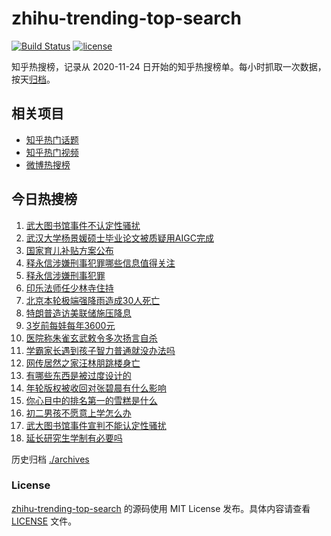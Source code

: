 # zhihu-trending-top-search

[![Build Status](https://github.com/justjavac/zhihu-trending-top-search/workflows/ci/badge.svg?branch=main)](https://github.com/justjavac/zhihu-trending-top-search/actions)
[![license](https://img.shields.io/github/license/justjavac/zhihu-trending-top-search)](https://github.com/justjavac/zhihu-trending-top-search/blob/main/LICENSE)

知乎热搜榜，记录从 2020-11-24 日开始的知乎热搜榜单。每小时抓取一次数据，按天[归档](./archives)。

## 相关项目

- [知乎热门话题](https://github.com/justjavac/zhihu-trending-hot-questions)
- [知乎热门视频](https://github.com/justjavac/zhihu-trending-hot-video)
- [微博热搜榜](https://github.com/justjavac/weibo-trending-hot-search)

## 今日热搜榜

<!-- BEGIN -->
<!-- 最后更新时间 Wed Jul 30 2025 03:21:45 GMT+0800 (China Standard Time) -->

1. [武大图书馆事件不认定性骚扰](https://www.zhihu.com/search?q=%E6%AD%A6%E5%A4%A7%E5%9B%BE%E4%B9%A6%E9%A6%86%E4%BA%8B%E4%BB%B6%E4%B8%8D%E8%AE%A4%E5%AE%9A%E6%80%A7%E9%AA%9A%E6%89%B0)
1. [武汉大学杨景媛硕士毕业论文被质疑用AIGC完成](https://www.zhihu.com/search?q=%E6%AD%A6%E6%B1%89%E5%A4%A7%E5%AD%A6%E6%9D%A8%E6%99%AF%E5%AA%9B%E7%A1%95%E5%A3%AB%E6%AF%95%E4%B8%9A%E8%AE%BA%E6%96%87%E8%A2%AB%E8%B4%A8%E7%96%91%E7%94%A8AIGC%E5%AE%8C%E6%88%90)
1. [国家育儿补贴方案公布](https://www.zhihu.com/search?q=%E5%9B%BD%E5%AE%B6%E8%82%B2%E5%84%BF%E8%A1%A5%E8%B4%B4%E6%96%B9%E6%A1%88%E5%85%AC%E5%B8%83)
1. [释永信涉嫌刑事犯罪哪些信息值得关注](https://www.zhihu.com/search?q=%E9%87%8A%E6%B0%B8%E4%BF%A1%E6%B6%89%E5%AB%8C%E5%88%91%E4%BA%8B%E7%8A%AF%E7%BD%AA%E5%93%AA%E4%BA%9B%E4%BF%A1%E6%81%AF%E5%80%BC%E5%BE%97%E5%85%B3%E6%B3%A8)
1. [释永信涉嫌刑事犯罪](https://www.zhihu.com/search?q=%E9%87%8A%E6%B0%B8%E4%BF%A1%E6%B6%89%E5%AB%8C%E5%88%91%E4%BA%8B%E7%8A%AF%E7%BD%AA)
1. [印乐法师任少林寺住持](https://www.zhihu.com/search?q=%E5%8D%B0%E4%B9%90%E6%B3%95%E5%B8%88%E4%BB%BB%E5%B0%91%E6%9E%97%E5%AF%BA%E4%BD%8F%E6%8C%81)
1. [北京本轮极端强降雨造成30人死亡](https://www.zhihu.com/search?q=%E5%8C%97%E4%BA%AC%E6%9C%AC%E8%BD%AE%E6%9E%81%E7%AB%AF%E5%BC%BA%E9%99%8D%E9%9B%A8%E9%80%A0%E6%88%9030%E4%BA%BA%E6%AD%BB%E4%BA%A1)
1. [特朗普造访美联储施压降息](https://www.zhihu.com/search?q=%E7%89%B9%E6%9C%97%E6%99%AE%E9%80%A0%E8%AE%BF%E7%BE%8E%E8%81%94%E5%82%A8%E6%96%BD%E5%8E%8B%E9%99%8D%E6%81%AF)
1. [3岁前每娃每年3600元](https://www.zhihu.com/search?q=3%E5%B2%81%E5%89%8D%E6%AF%8F%E5%A8%83%E6%AF%8F%E5%B9%B43600%E5%85%83)
1. [医院称朱雀玄武敕令多次扬言自杀](https://www.zhihu.com/search?q=%E5%8C%BB%E9%99%A2%E7%A7%B0%E6%9C%B1%E9%9B%80%E7%8E%84%E6%AD%A6%E6%95%95%E4%BB%A4%E5%A4%9A%E6%AC%A1%E6%89%AC%E8%A8%80%E8%87%AA%E6%9D%80)
1. [学霸家长遇到孩子智力普通就没办法吗](https://www.zhihu.com/search?q=%E5%AD%A6%E9%9C%B8%E5%AE%B6%E9%95%BF%E9%81%87%E5%88%B0%E5%AD%A9%E5%AD%90%E6%99%BA%E5%8A%9B%E6%99%AE%E9%80%9A%E5%B0%B1%E6%B2%A1%E5%8A%9E%E6%B3%95%E5%90%97)
1. [网传居然之家汪林朋跳楼身亡](https://www.zhihu.com/search?q=%E7%BD%91%E4%BC%A0%E5%B1%85%E7%84%B6%E4%B9%8B%E5%AE%B6%E6%B1%AA%E6%9E%97%E6%9C%8B%E8%B7%B3%E6%A5%BC%E8%BA%AB%E4%BA%A1)
1. [有哪些东西是被过度设计的](https://www.zhihu.com/search?q=%E6%9C%89%E5%93%AA%E4%BA%9B%E4%B8%9C%E8%A5%BF%E6%98%AF%E8%A2%AB%E8%BF%87%E5%BA%A6%E8%AE%BE%E8%AE%A1%E7%9A%84)
1. [年轮版权被收回对张碧晨有什么影响](https://www.zhihu.com/search?q=%E5%B9%B4%E8%BD%AE%E7%89%88%E6%9D%83%E8%A2%AB%E6%94%B6%E5%9B%9E%E5%AF%B9%E5%BC%A0%E7%A2%A7%E6%99%A8%E6%9C%89%E4%BB%80%E4%B9%88%E5%BD%B1%E5%93%8D)
1. [你心目中的排名第一的雪糕是什么](https://www.zhihu.com/search?q=%E4%BD%A0%E5%BF%83%E7%9B%AE%E4%B8%AD%E7%9A%84%E6%8E%92%E5%90%8D%E7%AC%AC%E4%B8%80%E7%9A%84%E9%9B%AA%E7%B3%95%E6%98%AF%E4%BB%80%E4%B9%88)
1. [初二男孩不愿意上学怎么办](https://www.zhihu.com/search?q=%E5%88%9D%E4%BA%8C%E7%94%B7%E5%AD%A9%E4%B8%8D%E6%84%BF%E6%84%8F%E4%B8%8A%E5%AD%A6%E6%80%8E%E4%B9%88%E5%8A%9E)
1. [武大图书馆事件宣判不能认定性骚扰](https://www.zhihu.com/search?q=%E6%AD%A6%E5%A4%A7%E5%9B%BE%E4%B9%A6%E9%A6%86%E4%BA%8B%E4%BB%B6%E5%AE%A3%E5%88%A4%E4%B8%8D%E8%83%BD%E8%AE%A4%E5%AE%9A%E6%80%A7%E9%AA%9A%E6%89%B0)
1. [延长研究生学制有必要吗](https://www.zhihu.com/search?q=%E5%BB%B6%E9%95%BF%E7%A0%94%E7%A9%B6%E7%94%9F%E5%AD%A6%E5%88%B6%E6%9C%89%E5%BF%85%E8%A6%81%E5%90%97)

<!-- END -->

历史归档 [./archives](./archives)

### License

[zhihu-trending-top-search](https://github.com/justjavac/zhihu-trending-top-search) 的源码使用 MIT License
发布。具体内容请查看 [LICENSE](./LICENSE) 文件。
